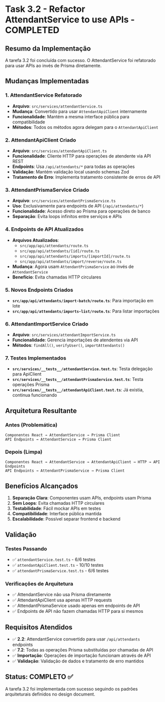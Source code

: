 # Task 3.2 - Refactor AttendantService to use APIs - COMPLETED

## Resumo da Implementação

A tarefa 3.2 foi concluída com sucesso. O AttendantService foi refatorado para usar APIs ao invés de Prisma diretamente.

## Mudanças Implementadas

### 1. AttendantService Refatorado
- **Arquivo**: `src/services/attendantService.ts`
- **Mudança**: Convertido para usar `AttendantApiClient` internamente
- **Funcionalidade**: Mantém a mesma interface pública para compatibilidade
- **Métodos**: Todos os métodos agora delegam para o `AttendantApiClient`

### 2. AttendantApiClient Criado
- **Arquivo**: `src/services/attendantApiClient.ts`
- **Funcionalidade**: Cliente HTTP para operações de atendente via API REST
- **Endpoints**: Usa `/api/attendants/*` para todas as operações
- **Validação**: Mantém validação local usando schemas Zod
- **Tratamento de Erro**: Implementa tratamento consistente de erros de API

### 3. AttendantPrismaService Criado
- **Arquivo**: `src/services/attendantPrismaService.ts`
- **Uso**: Exclusivamente para endpoints de API (`/api/attendants/*`)
- **Funcionalidade**: Acesso direto ao Prisma para operações de banco
- **Separação**: Evita loops infinitos entre serviços e APIs

### 4. Endpoints de API Atualizados
- **Arquivos Atualizados**:
  - `src/app/api/attendants/route.ts`
  - `src/app/api/attendants/[id]/route.ts`
  - `src/app/api/attendants/imports/[importId]/route.ts`
  - `src/app/api/attendants/import/reverse/route.ts`
- **Mudança**: Agora usam `AttendantPrismaService` ao invés de `AttendantService`
- **Benefício**: Evita chamadas HTTP circulares

### 5. Novos Endpoints Criados
- **`src/app/api/attendants/import-batch/route.ts`**: Para importação em lote
- **`src/app/api/attendants/imports-list/route.ts`**: Para listar importações

### 6. AttendantImportService Criado
- **Arquivo**: `src/services/attendantImportService.ts`
- **Funcionalidade**: Gerencia importações de atendentes via API
- **Métodos**: `findAll()`, `verifyUser()`, `importAttendants()`

### 7. Testes Implementados
- **`src/services/__tests__/attendantService.test.ts`**: Testa delegação para ApiClient
- **`src/services/__tests__/attendantPrismaService.test.ts`**: Testa operações Prisma
- **`src/services/__tests__/attendantApiClient.test.ts`**: Já existia, continua funcionando

## Arquitetura Resultante

### Antes (Problemática)
```
Componentes React → AttendantService → Prisma Client
API Endpoints → AttendantService → Prisma Client
```

### Depois (Limpa)
```
Componentes React → AttendantService → AttendantApiClient → HTTP → API Endpoints
API Endpoints → AttendantPrismaService → Prisma Client
```

## Benefícios Alcançados

1. **Separação Clara**: Componentes usam APIs, endpoints usam Prisma
2. **Sem Loops**: Evita chamadas HTTP circulares
3. **Testabilidade**: Fácil mockar APIs em testes
4. **Compatibilidade**: Interface pública mantida
5. **Escalabilidade**: Possível separar frontend e backend

## Validação

### Testes Passando
- ✅ `attendantService.test.ts` - 6/6 testes
- ✅ `attendantApiClient.test.ts` - 10/10 testes  
- ✅ `attendantPrismaService.test.ts` - 6/6 testes

### Verificações de Arquitetura
- ✅ AttendantService não usa Prisma diretamente
- ✅ AttendantApiClient usa apenas HTTP requests
- ✅ AttendantPrismaService usado apenas em endpoints de API
- ✅ Endpoints de API não fazem chamadas HTTP para si mesmos

## Requisitos Atendidos

- ✅ **2.2**: AttendantService convertido para usar `/api/attendants` endpoints
- ✅ **7.2**: Todas as operações Prisma substituídas por chamadas de API
- ✅ **Importação**: Operações de importação funcionam através de API
- ✅ **Validação**: Validação de dados e tratamento de erro mantidos

## Status: COMPLETO ✅

A tarefa 3.2 foi implementada com sucesso seguindo os padrões arquiteturais definidos no design document.